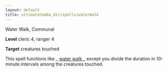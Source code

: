 ```yaml
---
layout: default
title: ultimateComba_dir/spells/waterWalk
---
```

Water Walk, Communal

**Level** cleric 4, ranger 4

**Target** creatures touched

This spell functions like _ [water walk](spell_dir/waterWalk#_water-walk)_, except you divide the duration in 10-minute intervals among the creatures touched.

